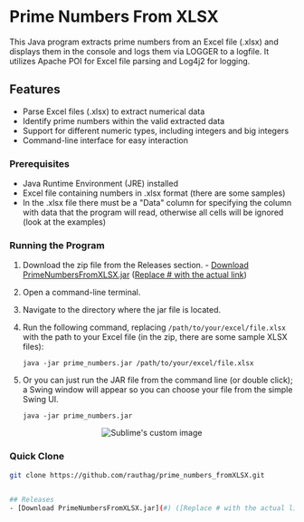 # Prime Numbers From XLSX

This Java program extracts prime numbers from an Excel file (.xlsx) and displays them in the console and logs them via LOGGER to a logfile. It utilizes Apache POI for Excel file parsing and Log4j2 for logging.

## Features
- Parse Excel files (.xlsx) to extract numerical data
- Identify prime numbers within the valid extracted data
- Support for different numeric types, including integers and big integers
- Command-line interface for easy interaction

### Prerequisites
- Java Runtime Environment (JRE) installed
- Excel file containing numbers in .xlsx format (there are some samples)
- In the .xlsx file there must be a "Data" column for specifying the column with data that the program will read, otherwise all cells will be ignored (look at the examples)

### Running the Program
1. Download the zip file from the Releases section. - [Download PrimeNumbersFromXLSX.jar](#) ([Replace # with the actual link](https://github.com/rauthag/prime_numbers/releases/tag/v1.0.0))
2. Open a command-line terminal.
3. Navigate to the directory where the jar file is located.
4. Run the following command, replacing `/path/to/your/excel/file.xlsx` with the path to your Excel file (in the zip, there are some sample XLSX files):

    ```
    java -jar prime_numbers.jar /path/to/your/excel/file.xlsx
    ```

5. Or you can just run the JAR file from the command line (or double click); a Swing window will appear so you can choose your file from the simple Swing UI.

    ```
    java -jar prime_numbers.jar
    ```
<p align="center">
  <img src="https://i.postimg.cc/dtkwK0wP/Screenshot-1.jpg?raw=true" alt="Sublime's custom image"/>
</p>


### Quick Clone

```bash
git clone https://github.com/rauthag/prime_numbers_fromXLSX.git
   

## Releases
- [Download PrimeNumbersFromXLSX.jar](#) ([Replace # with the actual link](https://github.com/rauthag/prime_numbers/releases/tag/v1.0.0))
